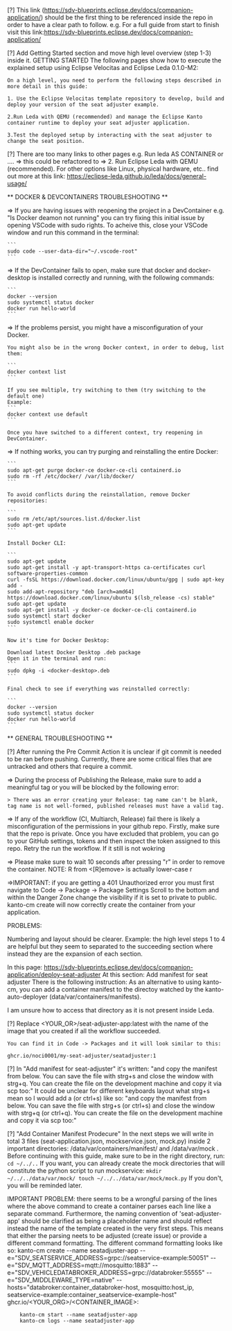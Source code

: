 [?] This link (https://sdv-blueprints.eclipse.dev/docs/companion-application/) should be the first thing to be referenced inside the repo in order to have a clear path to follow.
	e.g. For a full guide from start to finish visit this link:https://sdv-blueprints.eclipse.dev/docs/companion-application/

[?] Add Getting Started section and move high level overview (step 1-3) inside it.
	GETTING STARTED
	The following pages show how to execute the explained setup using Eclipse Velocitas and Eclipse Leda 0.1.0-M2:

	On a high level, you need to perform the following steps described in more detail in this guide:

	1. Use the Eclipse Velocitas template repository to develop, build and deploy your version of the seat adjuster example.

	2.Run Leda with QEMU (recommended) and manage the Eclipse Kanto container runtime to deploy your seat adjuster application.

	3.Test the deployed setup by interacting with the seat adjuster to change the seat position.


[?] There are too many links to other pages e.g. Run leda AS CONTAINER or .... => this could be refactored to => 
	2. Run Eclipse Leda with QEMU (recommended). For other options like Linux, physical hardware, etc.. find out more at this link: https://eclipse-leda.github.io/leda/docs/general-usage/


** DOCKER & DEVCONTAINERS TROUBLESHOOTING **

=> If you are having issues with reopening the project in a DevContainer e.g. "Is Docker deamon not running"
	you can try fixing this initial issue by opening VSCode with sudo rights.
	To acheive this, close your VSCode window and run this command in the terminal:

	```
	sudo code --user-data-dir="~/.vscode-root"
	```

=> If the DevContainer fails to open, make sure that docker and docker-desktop is installed correctly and running, with the following commands:

	```
	docker --version
	sudo systemctl status docker
	docker run hello-world
	```

=> If the problems persist, you might have a misconfiguration of your Docker.

	You might also be in the wrong Docker context, in order to debug, list them:

	```
	docker context list
	```

	If you see multiple, try switching to them (try switching to the default one)
	Example:
	```
	docker context use default
	```

	Once you have switched to a different context, try reopening in DevContainer.


=> If nothing works, you can try purging and reinstalling the entire Docker:

	```
	sudo apt-get purge docker-ce docker-ce-cli containerd.io
	sudo rm -rf /etc/docker/ /var/lib/docker/
	```

	To avoid conflicts during the reinstallation, remove Docker repositories:

	```
	sudo rm /etc/apt/sources.list.d/docker.list
	sudo apt-get update
	```

	Install Docker CLI:

	```
	sudo apt-get update
	sudo apt-get install -y apt-transport-https ca-certificates curl software-properties-common
	curl -fsSL https://download.docker.com/linux/ubuntu/gpg | sudo apt-key add -
	sudo add-apt-repository "deb [arch=amd64] https://download.docker.com/linux/ubuntu $(lsb_release -cs) stable"
	sudo apt-get update
	sudo apt-get install -y docker-ce docker-ce-cli containerd.io
	sudo systemctl start docker
	sudo systemctl enable docker
	```

	Now it's time for Docker Desktop:

	Download latest Docker Desktop .deb package
	Open it in the terminal and run:
	```
	sudo dpkg -i <docker-desktop>.deb
	```

	Final check to see if everything was reinstalled correctly:

	```
	docker --version
	sudo systemctl status docker
	docker run hello-world
	```

** GENERAL TROUBLESHOOTING **

[?] After running the Pre Commit Action it is unclear if git commit is needed to be ran before pushing. Currently, there are some critical files that are untracked and others that require a commit.


=> During the process of Publishing the Release, make sure to add a meaningful tag or you will be blocked by the following error: 

	> There was an error creating your Release: tag name can't be blank, tag name is not well-formed, published releases must have a valid tag.


=> If any of the workflow (CI, Multiarch, Release) fail there is likely a misconfiguration of the permissions in your github repo.
	Firstly, make sure that the repo is private.
	Once you have excluded that problem, you can go to your GitHub settings, tokens and then inspect the token assigned to this repo.
	Retry the run the workflow. If it still is not wokring 

=> Please make sure to wait 10 seconds after pressing "r" in order to remove the container.
	NOTE: R from <[R]emove> is actually lower-case r

=>IMPORTANT: if you are getting a 401 Unauthorized error you must first navigate to Code -> Package -> Package Settings
	Scroll to the bottom and within the Danger Zone change the visibility if it is set to private to public. 
	kanto-cm create will now correctly create the container from your application.


PROBLEMS:

Numbering and layout should be clearer. Example: the high level steps 1 to 4 are helpful but they seem to separated to the succeeding section where instead they are the expansion of each section.


In this page:
https://sdv-blueprints.eclipse.dev/docs/companion-application/deploy-seat-adjuster
At this section: Add manifest for seat adjuster
There is the following instruction:
	As an alternative to using kanto-cm, you can add a container manifest to the directoy watched by the kanto-auto-deployer (data/var/containers/manifests).

I am unsure how to access that directory as it is not present inside Leda.


[?] Replace <YOUR_OR>/seat-adjuster-app:latest with the name of the image that you created if all the workflow succeeded. 
	
	You can find it in Code -> Packages and it will look similar to this:

	ghcr.io/noci0001/my-seat-adjuster/seatadjuster:1



[?] In "Add manifest for seat-adjuster" it's written:
	"and copy the manifest from below. You can save the file with strg+s and close the window with strg+q. You can create the file on the development machine and copy it via scp too:"
	It could be unclear for different keyboards layout what strg+s mean so I would add a (or ctrl+s) like so:
	"and copy the manifest from below. You can save the file with strg+s (or ctrl+s) and close the window with strg+q (or ctrl+q). You can create the file on the development machine and copy it via scp too:"


[?] "Add Container Manifest Prodecure"
	In the next steps we will write in total 3 files (seat-application.json, mockservice.json, mock.py) inside 2 important directories: /data/var/containers/manifest/ and /data/var/mock .
	Before continuing with this guide, make sure to be in the right directory, run:
	```
	cd ~/../..
	```
	If you want, you can already create the mock directories that will constitute the python script to run mockservice:
	```
	mkdir ~/../../data/var/mock/
	touch ~/../../data/var/mock/mock.py
	```
	If you don't, you will be reminded later.


IMPORTANT PROBLEM: there seems to be a wrongful parsing of the lines where the above command to create a container parses each line like a separate command. Furthermore, the naming convention of 'seat-adjuster-app' should be clarified as being a placeholder name and should reflect instead the name of the template created in the very first steps.
	This means that either the parsing neets to be adjusted (create issue) or provide a different command formatting.
	The different command formatting looks like so:
		kanto-cm create --name seatadjuster-app --e="SDV_SEATSERVICE_ADDRESS=grpc://seatservice-example:50051" --e="SDV_MQTT_ADDRESS=mqtt://mosquitto:1883" --e="SDV_VEHICLEDATABROKER_ADDRESS=grpc://databroker:55555" --e="SDV_MIDDLEWARE_TYPE=native" --hosts="databroker:container_databroker-host, mosquitto:host_ip, seatservice-example:container_seatservice-example-host" ghcr.io/<YOUR_ORG>/<CONTAINER_IMAGE>:<tag>

		kanto-cm start --name seatadjuster-app
		kanto-cm logs --name seatadjuster-app
